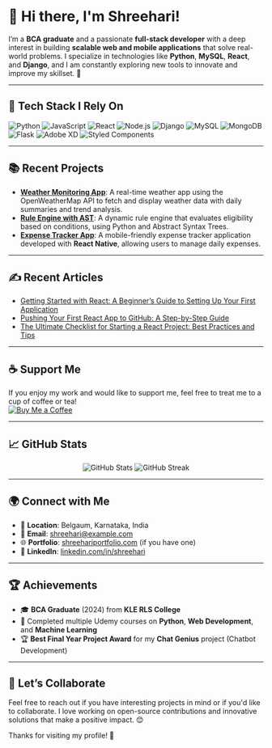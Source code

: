 # 👋 Hi there, I'm Shreehari!

I’m a **BCA graduate** and a passionate **full-stack developer** with a deep interest in building **scalable web and mobile applications** that solve real-world problems. I specialize in technologies like **Python**, **MySQL**, **React**, and **Django**, and I am constantly exploring new tools to innovate and improve my skillset. 🚀

---

## 🚀 **Tech Stack I Rely On**
<p>
  <img src="https://img.shields.io/badge/Python-3776AB?style=for-the-badge&logo=python&logoColor=white" alt="Python"/>
  <img src="https://img.shields.io/badge/JavaScript-F7DF1E?style=for-the-badge&logo=javascript&logoColor=black" alt="JavaScript"/>
  <img src="https://img.shields.io/badge/React-61DAFB?style=for-the-badge&logo=react&logoColor=black" alt="React"/>
  <img src="https://img.shields.io/badge/Node.js-339933?style=for-the-badge&logo=node.js&logoColor=white" alt="Node.js"/>
  <img src="https://img.shields.io/badge/Django-092E20?style=for-the-badge&logo=django&logoColor=white" alt="Django"/>
  <img src="https://img.shields.io/badge/MySQL-4479A1?style=for-the-badge&logo=mysql&logoColor=white" alt="MySQL"/>
  <img src="https://img.shields.io/badge/MongoDB-47A248?style=for-the-badge&logo=mongodb&logoColor=white" alt="MongoDB"/>
  <img src="https://img.shields.io/badge/Flask-000000?style=for-the-badge&logo=flask&logoColor=white" alt="Flask"/>
  <img src="https://img.shields.io/badge/Adobe_XD-FF61F6?style=for-the-badge&logo=adobe-xd&logoColor=white" alt="Adobe XD"/>
  <img src="https://img.shields.io/badge/Styled--Components-DB7093?style=for-the-badge&logo=styled-components&logoColor=white" alt="Styled Components"/>
</p>

---

## 📚 **Recent Projects**

- **[Weather Monitoring App](https://github.com/Shreehari/weather-app)**: A real-time weather app using the OpenWeatherMap API to fetch and display weather data with daily summaries and trend analysis.
- **[Rule Engine with AST](https://github.com/Shreehari/rule-engine-ast)**: A dynamic rule engine that evaluates eligibility based on conditions, using Python and Abstract Syntax Trees.
- **[Expense Tracker App](https://github.com/Shreehari/expense-tracker)**: A mobile-friendly expense tracker application developed with **React Native**, allowing users to manage daily expenses.

---

## ✍️ **Recent Articles**
- [Getting Started with React: A Beginner’s Guide to Setting Up Your First Application](#)
- [Pushing Your First React App to GitHub: A Step-by-Step Guide](#)
- [The Ultimate Checklist for Starting a React Project: Best Practices and Tips](#)

---

## ☕ **Support Me**
If you enjoy my work and would like to support me, feel free to treat me to a cup of coffee or tea!  
[![Buy Me a Coffee](https://img.shields.io/badge/Buy%20Me%20a%20Coffee-FFDD00?style=for-the-badge&logo=buy-me-a-coffee&logoColor=black)](https://www.buymeacoffee.com/shreehari)

---

## 📈 **GitHub Stats**
<p align="center">
  <img src="https://github-readme-stats.vercel.app/api?username=Shreehari&show_icons=true&count_private=true&theme=radical" alt="GitHub Stats" />
  <img src="https://github-readme-streak-stats.herokuapp.com?user=Shreehari&theme=radical" alt="GitHub Streak" />
</p>

---

## 🌍 **Connect with Me**
- 📍 **Location**: Belgaum, Karnataka, India
- 📧 **Email**: [shreehari@example.com](mailto:shreehari@example.com)
- 🌐 **Portfolio**: [shreehariportfolio.com](https://shreehariportfolio.com) (if you have one)
- 🔗 **LinkedIn**: [linkedin.com/in/shreehari](https://linkedin.com/in/shreehari)

---

## 🏆 **Achievements**
- 🎓 **BCA Graduate** (2024) from **KLE RLS College**
- 🚀 Completed multiple Udemy courses on **Python**, **Web Development**, and **Machine Learning**
- 🏆 **Best Final Year Project Award** for my **Chat Genius** project (Chatbot Development)

---

## 💬 **Let’s Collaborate**
Feel free to reach out if you have interesting projects in mind or if you'd like to collaborate. I love working on open-source contributions and innovative solutions that make a positive impact. 😊

Thanks for visiting my profile! 🙌


